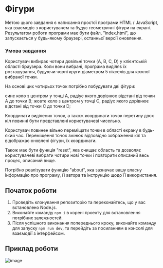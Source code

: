 # Фігури

Метою цього завдання є написання простої програми HTML / JavaScript, яка взаємодіє з користувачем та будує геометричні фігури на екрані. Результатом роботи програми має бути файл, "index.html", що запускається у будь-якому браузері, останньої версії оновлення.

### Умова завдання

Користувач вибирає чотири довільні точки (A, B, C, D) у клієнтській області браузера. Коли вони вибрані, програма виділяє їх розташування, будуючи чорні круги діаметром 5 пікселів для кожної вибраної точки.

На основі цих чотирьох точок потрібно побудувати дві фігури:

синє коло з центром у точці A, радіус якого дорівнює відстані від точки A до точки B;
жовте коло з центром у точці С, радіус якого дорівнює відстані від точки C до точки D;

Координати виділених точок, а також координати точок перетину двох кіл повинні бути представлені користувачеві чисельно.

Користувач повинен вільно переміщати точки в області екрану в будь-який час. Переміщення точок змінює відповідно зображення кіл та відображає оновлені фігури, їх координати.

Також має бути функція "reset", яка очищає область та дозволяє користувачеві вибрати чотири нові точки і повторити описаний весь процес, описаний вище.

Потрібно реалізувати функцію "about", яка зазначає вашу власну інформацію про програму, її автора та інструкцію щодо її використання.

## Початок роботи

1. Проведіть клонування репозиторію та переконайтесь, що у вас встановлено Node.js.
2. Виконайте команду `npm i` в корені проекту для встановлення потрібних залежностей.
3. Після успішного виконання попереднього кроку, виконайте команду для запуску `npm run dev`, та перейдіть за посиланням в консолі для взаємодії з інтерфейсом.


## Приклад роботи

![image](https://github.com/NazariiChetvertukha/Evinent-TestTask/assets/44434532/7d819805-739b-4a19-9966-30579de9f4f3)
